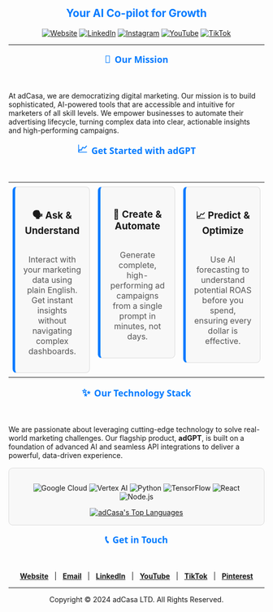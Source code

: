 <div align="center">
  <h2><a href="https://adcasa.io" style="color:#007AFF; text-decoration:none;">Your AI Co-pilot for Growth</a></h2>
  
  <p>
    <!-- Badges themed with your primary accent color -->
    <a href="https://adcasa.io/"><img alt="Website" src="https://img.shields.io/badge/Website-adcasa.io-007AFF?style=for-the-badge&logo=google-chrome&logoColor=white"></a>
    <a href="https://linkedin.com/company/adcasa"><img alt="LinkedIn" src="https://img.shields.io/badge/LinkedIn-adCasa-007AFF?style=for-the-badge&logo=linkedin&logoColor=white"></a>
    <a href="https://instagram.com/adcasa.official"><img alt="Instagram" src="https://img.shields.io/badge/Instagram-adcasa.official-E4405F?style=for-the-badge&logo=instagram&logoColor=white"></a>
    <a href="https://youtube.com/@adcasa1"><img alt="YouTube" src="https://img.shields.io/badge/YouTube-adCasa-FF0000?style=for-the-badge&logo=youtube&logoColor=white"></a>
    <a href="https://tiktok.com/@adcasa.io"><img alt="TikTok" src="https://img.shields.io/badge/TikTok-adcasa.io-000000?style=for-the-badge&logo=tiktok&logoColor=white"></a>
  </p>
</div>

---

<!-- Custom SVG Header for "Our Mission" (Embedded) -->
<p align="center">
  <img src="data:image/svg+xml;utf8,<svg fill='none' viewBox='0 0 800 100' width='800' height='100' xmlns='http://www.w3.org/2000/svg'><foreignObject width='100%' height='100%'><div xmlns='http://www.w3.org/1999/xhtml'><style>.container{font-family:'Segoe UI',sans-serif;font-size:28px;font-weight:600;color:%23007AFF;text-align:center;display:flex;align-items:center;justify-content:center;height:100%}.icon{font-size:32px;margin-right:12px}</style><div class='container'><span class='icon'>🚀</span><span>Our Mission</span></div></div></foreignObject></svg>" alt="Our Mission Header" />
</p>

At adCasa, we are democratizing digital marketing. Our mission is to build sophisticated, AI-powered tools that are accessible and intuitive for marketers of all skill levels. We empower businesses to automate their advertising lifecycle, turning complex data into clear, actionable insights and high-performing campaigns.

<!-- Custom SVG Header for "Get Started" (Embedded) -->
<p align="center">
  <img src="data:image/svg+xml;utf8,<svg fill='none' viewBox='0 0 800 100' width='800' height='100' xmlns='http://www.w3.org/2000/svg'><foreignObject width='100%' height='100%'><div xmlns='http://www.w3.org/1999/xhtml'><style>.container{font-family:'Segoe UI',sans-serif;font-size:28px;font-weight:600;color:%23007AFF;text-align:center;display:flex;align-items:center;justify-content:center;height:100%}.icon{font-size:32px;margin-right:12px}</style><div class='container'><span class='icon'>📈</span><span>Get Started with adGPT</span></div></div></foreignObject></svg>" alt="Get Started Header" />
</p>

<!-- START: Redesigned Feature Cards -->
<table width="100%" cellspacing="0" cellpadding="0" border="0">
  <tr>
    <td width="33.33%" valign="top" style="padding: 8px;">
      <div style="background-color: #f8f8f8; border: 1px solid #dcdcdc; border-left: 5px solid #007AFF; border-radius: 8px; padding: 16px; min-height: 150px; display: flex; flex-direction: column; justify-content: center;">
        <h3 align="center">🗣️ Ask & Understand</h3>
        <p align="center" style="color: #555555;">Interact with your marketing data using plain English. Get instant insights without navigating complex dashboards.</p>
      </div>
    </td>
    <td width="33.33%" valign="top" style="padding: 8px;">
      <div style="background-color: #f8f8f8; border: 1px solid #dcdcdc; border-left: 5px solid #007AFF; border-radius: 8px; padding: 16px; min-height: 150px; display: flex; flex-direction: column; justify-content: center;">
        <h3 align="center">🤖 Create & Automate</h3>
        <p align="center" style="color: #555555;">Generate complete, high-performing ad campaigns from a single prompt in minutes, not days.</p>
      </div>
    </td>
    <td width="33.33%" valign="top" style="padding: 8px;">
      <div style="background-color: #f8f8f8; border: 1px solid #dcdcdc; border-left: 5px solid #007AFF; border-radius: 8px; padding: 16px; min-height: 150px; display: flex; flex-direction: column; justify-content: center;">
        <h3 align="center">📈 Predict & Optimize</h3>
        <p align="center" style="color: #555555;">Use AI forecasting to understand potential ROAS before you spend, ensuring every dollar is effective.</p>
      </div>
    </td>
  </tr>
</table>
<!-- END: Redesigned Feature Cards -->

<!-- Custom SVG Header for "About Our Technology" (Embedded) -->
<p align="center">
  <img src="data:image/svg+xml;utf8,<svg fill='none' viewBox='0 0 800 100' width='800' height='100' xmlns='http://www.w3.org/2000/svg'><foreignObject width='100%' height='100%'><div xmlns='http://www.w3.org/1999/xhtml'><style>.container{font-family:'Segoe UI',sans-serif;font-size:28px;font-weight:600;color:%23007AFF;text-align:center;display:flex;align-items:center;justify-content:center;height:100%}.icon{font-size:32px;margin-right:12px}</style><div class='container'><span class='icon'>✨</span><span>Our Technology Stack</span></div></div></foreignObject></svg>" alt="About Our Technology Header" />
</p>

We are passionate about leveraging cutting-edge technology to solve real-world marketing challenges. Our flagship product, **adGPT**, is built on a foundation of advanced AI and seamless API integrations to deliver a powerful, data-driven experience.

<div align="center" style="background-color: #f8f8f8; border: 1px solid #dcdcdc; border-radius: 8px; padding: 16px; margin-top: 16px;">
  <p>
    <img src="https://img.shields.io/badge/Google_Cloud-007AFF?style=for-the-badge&logo=google-cloud&logoColor=white" alt="Google Cloud"/>
    <img src="https://img.shields.io/badge/Vertex_AI-007AFF?style=for-the-badge&logo=google-cloud&logoColor=white" alt="Vertex AI"/>
    <img src="https://img.shields.io/badge/Python-3776AB?style=for-the-badge&logo=python&logoColor=white" alt="Python"/>
    <img src="https://img.shields.io/badge/TensorFlow-FF6F00?style=for-the-badge&logo=tensorflow&logoColor=white" alt="TensorFlow"/>
    <img src="https://img.shields.io/badge/React-61DAFB?style=for-the-badge&logo=react&logoColor=black" alt="React"/>
    <img src="https://img.shields.io/badge/Node.js-339933?style=for-the-badge&logo=nodedotjs&logoColor=white" alt="Node.js"/>
  </p>
  <a href="https://github.com/anuraghazra/github-readme-stats">
    <img src="https://github-readme-stats.vercel.app/api/top-langs/?username=adcasagit&layout=compact&theme=transparent&border_color=007AFF&title_color=007AFF&text_color=555555&bg_color=f8f8f8" alt="adCasa's Top Languages"/>
  </a>
</div>

<!-- Custom SVG Header for "Get in Touch" (Embedded) -->
<p align="center">
  <img src="data:image/svg+xml;utf8,<svg fill='none' viewBox='0 0 800 100' width='800' height='100' xmlns='http://www.w3.org/2000/svg'><foreignObject width='100%' height='100%'><div xmlns='http://www.w3.org/1999/xhtml'><style>.container{font-family:'Segoe UI',sans-serif;font-size:28px;font-weight:600;color:%23007AFF;text-align:center;display:flex;align-items:center;justify-content:center;height:100%}.icon{font-size:32px;margin-right:12px}</style><div class='container'><span class='icon'>📞</span><span>Get in Touch</span></div></div></foreignObject></svg>" alt="Get in Touch Header" />
</p>

<p align="center">
  <a href="https://adcasa.io/"><strong>Website</strong></a>   |  
  <a href="mailto:hi@adcasa.io"><strong>Email</strong></a>   |  
  <a href="https://linkedin.com/company/adcasa"><strong>LinkedIn</strong></a>   |  
  <a href="https://youtube.com/@adcasa1"><strong>YouTube</strong></a>   |  
  <a href="https://tiktok.com/@adcasa.io"><strong>TikTok</strong></a>   |  
  <a href="https://pinterest.com/adcasaofficial/"><strong>Pinterest</strong></a>
</p>

---

<div align="center">
  <p>Copyright © 2024 adCasa LTD. All Rights Reserved.</p>
</div>
